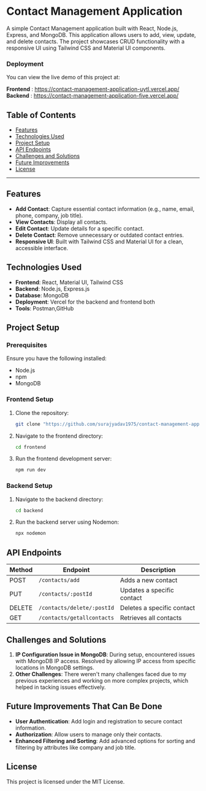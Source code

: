 # Contact Management Application

A simple Contact Management application built with React, Node.js, Express, and MongoDB. This application allows users to add, view, update, and delete contacts. The project showcases CRUD functionality with a responsive UI using Tailwind CSS and Material UI components.

### Deployment
You can view the live demo of this project at:

**Frontend** : https://contact-management-application-uytl.vercel.app/
**Backend** : https://contact-management-application-five.vercel.app/

## Table of Contents
- [Features](#features)
- [Technologies Used](#technologies-used)
- [Project Setup](#project-setup)
- [API Endpoints](#api-endpoints)
- [Challenges and Solutions](#challenges-and-solutions)
- [Future Improvements](#future-improvements-that-can-be-done)
- [License](#license)

---

## Features
- **Add Contact**: Capture essential contact information (e.g., name, email, phone, company, job title).
- **View Contacts**: Display all contacts.
- **Edit Contact**: Update details for a specific contact.
- **Delete Contact**: Remove unnecessary or outdated contact entries.
- **Responsive UI**: Built with Tailwind CSS and Material UI for a clean, accessible interface.

## Technologies Used
- **Frontend**: React, Material UI, Tailwind CSS
- **Backend**: Node.js, Express.js
- **Database**: MongoDB
- **Deployment**: Vercel for the backend and frontend both
- **Tools**: Postman,GitHub

## Project Setup

### Prerequisites
Ensure you have the following installed:
- Node.js
- npm
- MongoDB

### Frontend Setup
1. Clone the repository:
   ```bash
   git clone "https://github.com/surajyadav1975/contact-management-application.git"
   ```
2. Navigate to the frontend directory:
   ```bash
   cd frontend
   ```
3. Run the frontend development server:
   ```bash
   npm run dev
   ```

### Backend Setup
1. Navigate to the backend directory:
   ```bash
   cd backend
   ```
3. Run the backend server using Nodemon:
   ```bash
   npx nodemon
   ```

## API Endpoints

| Method | Endpoint                  | Description                        |
|--------|----------------------------|------------------------------------|
| POST   | `/contacts/add`            | Adds a new contact                 |
| PUT    | `/contacts/:postId`        | Updates a specific contact         |
| DELETE | `/contacts/delete/:postId` | Deletes a specific contact         |
| GET    | `/contacts/getallcontacts` | Retrieves all contacts             |


## Challenges and Solutions

1. **IP Configuration Issue in MongoDB**: During setup, encountered issues with MongoDB IP access. Resolved by allowing IP access from specific locations in MongoDB settings.
2. **Other Challenges**: There weren't many challenges faced due to my previous experiences and working on more complex projects, which helped in tacking issues effectively.

## Future Improvements That Can Be Done
- **User Authentication**: Add login and registration to secure contact information.
- **Authorization**: Allow users to manage only their contacts.
- **Enhanced Filtering and Sorting**: Add advanced options for sorting and filtering by attributes like company and job title.

## License
This project is licensed under the MIT License.

